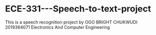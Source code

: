 # ECE-331---Speech-to-text-project
This is a speech recognition project
by OGO BRIGHT CHUKWUDI
   2019364071
   Electronics And Computer Engineering
